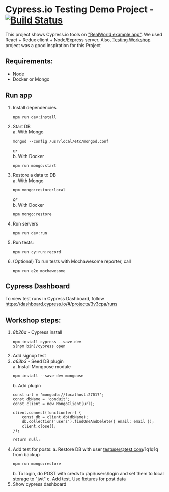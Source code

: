 Cypress.io Testing Demo Project - [![Build Status](https://travis-ci.com/vikmaksimenko/cypress_demo.svg?branch=master)](https://travis-ci.com/vikmaksimenko/cypress_demo)
===============================

This project shows Cypress.io tools on ["RealWorld example app"](https://github.com/gothinkster/realworld). We used React + Redux client + Node/Express server. Also, [Testing Workshop](https://github.com/kentcdodds/testing-workshop) project was a good inspiration for this Project

Requirements:
-------------
- Node
- Docker or Mongo 

Run app 
-------

1. Install dependencies 
    ```
    npm run dev:install
    ```
2. Start DB    
    a. With Mongo 
    ```
    mongod --config /usr/local/etc/mongod.conf
    ```   
    _or_   
    b. With Docker 
    ```
    npm run mongo:start
    ```
3. Restore a data to DB    
    a. With Mongo 
    ```
    npm mongo:restore:local
    ```   
    _or_   
    b. With Docker 
    ```
    npm mongo:restore
    ```
4. Run servers 
   ```
   npm run dev:run
   ```
5. Run tests: 
    ```
    npm run cy:run:record
    ```
6. (Optional) To run tests with Mochawesome reporter, call 
    ```
    npm run e2e_mochawesome
    ```

Cypress Dashboard
-----------------

To view test runs in Cypress Dashboard, follow https://dashboard.cypress.io/#/projects/3v3cpa/runs

Workshop steps: 
---------

1. _8b26a_ - Cypress install
    ```
    npm install cypress --save-dev
    $(npm bin)/cypress open
    ```
2. Add signup test
3. _a63b3_ - Seed DB plugin   
    a. Install Mongoose module    
    ```
    npm install --save-dev mongoose
    ```
    b. Add plugin
    ```
    const url = 'mongodb://localhost:27017';
    const dbName = 'conduit';
    const client = new MongoClient(url);

    client.connect(function(err) {
        const db = client.db(dbName);
        db.collection('users').findOneAndDelete({ email: email });
        client.close();
    });

    return null;
    ```
4. Add test for posts: 
    a. Restore DB with user testuser@test.com/1q1q1q from backup
    ```
    npm run mongo:restore
    ```    
    b. To login, do POST with creds to /api/users/login and set them to local storage to "jwt"
    c. Add test. Use fixtures for post data
5. Show cypress dashboard
    

